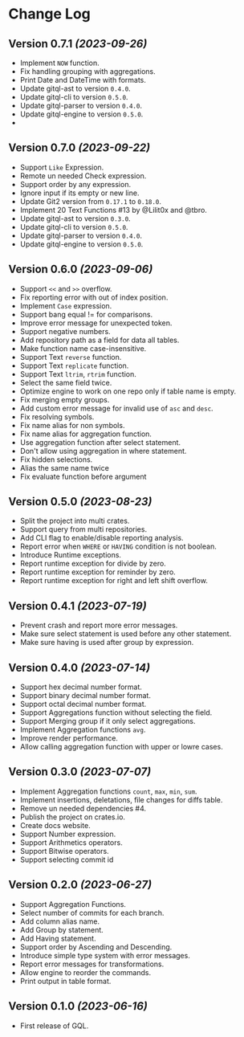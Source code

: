 Change Log
==========

Version 0.7.1 *(2023-09-26)*
-----------------------------

* Implement `NOW` function.
* Fix handling grouping with aggregations.
* Print Date and DateTime with formats.
* Update gitql-ast to version `0.4.0`.
* Update gitql-cli to version `0.5.0`.
* Update gitql-parser to version `0.4.0`.
* Update gitql-engine to version `0.5.0`.
* 
Version 0.7.0 *(2023-09-22)*
-----------------------------

* Support `Like` Expression.
* Remote un needed Check expression.
* Support order by any expression.
* Ignore input if its empty or new line.
* Update Git2 version from `0.17.1` to `0.18.0`.
* Implement 20 Text Functions #13 by @Lilit0x and @tbro.
* Update gitql-ast to version `0.3.0`.
* Update gitql-cli to version `0.5.0`.
* Update gitql-parser to version `0.4.0`.
* Update gitql-engine to version `0.5.0`.

Version 0.6.0 *(2023-09-06)*
-----------------------------

* Support `<<` and `>>` overflow.
* Fix reporting error with out of index position.
* Implement `Case` expression.
* Support bang equal != for comparisons.
* Improve error message for unexpected token.
* Support negative numbers.
* Add repository path as a field for data all tables.
* Make function name case-insensitive.
* Support Text `reverse` function.
* Support Text `replicate` function.
* Support Text `ltrim`, `rtrim` function.
* Select the same field twice.
* Optimize engine to work on one repo only if table name is empty.
* Fix merging empty groups.
* Add custom error message for invalid use of `asc` and `desc`.
* Fix resolving symbols.
* Fix name alias for non symbols.
* Fix name alias for aggregation function.
* Use aggregation function after select statement.
* Don't allow using aggregation in where statement.
* Fix hidden selections.
* Alias the same name twice
* Fix evaluate function before argument

Version 0.5.0 *(2023-08-23)*
-----------------------------

* Split the project into multi crates.
* Support query from multi repositories.
* Add CLI flag to enable/disable reporting analysis.
* Report error when `WHERE` or `HAVING` condition is not boolean.
* Introduce Runtime exceptions.
* Report runtime exception for divide by zero.
* Report runtime exception for reminder by zero.
* Report runtime exception for right and left shift overflow.

Version 0.4.1 *(2023-07-19)*
-----------------------------

* Prevent crash and report more error messages.
* Make sure select statement is used before any other statement.
* Make sure having is used after group by expression.

Version 0.4.0 *(2023-07-14)*
-----------------------------

* Support hex decimal number format.
* Support binary decimal number format.
* Support octal decimal number format.
* Support Aggregations function without selecting the field.
* Support Merging group if it only select aggregations.
* Implement Aggregation functions `avg`.
* Improve render performance.
* Allow calling aggregation function with upper or lowre cases.

Version 0.3.0 *(2023-07-07)*
-----------------------------

* Implement Aggregation functions `count`, `max`, `min`, `sum`.
* Implement insertions, deletations, file changes for diffs table.
* Remove un needed dependencies #4.
* Publish the project on crates.io.
* Create docs website.
* Support Number expression.
* Support Arithmetics operators.
* Support Bitwise operators.
* Support selecting commit id

Version 0.2.0 *(2023-06-27)*
-----------------------------

* Support Aggregation Functions.
* Select number of commits for each branch.
* Add column alias name.
* Add Group by statement.
* Add Having statement.
* Support order by Ascending and Descending.
* Introduce simple type system with error messages.
* Report error messages for transformations.
* Allow engine to reorder the commands.
* Print output in table format.

Version 0.1.0 *(2023-06-16)*
-----------------------------

* First release of GQL.